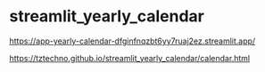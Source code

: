 # streamlit_yearly_calendar

https://app-yearly-calendar-dfginfnqzbt6yy7ruaj2ez.streamlit.app/

 https://tztechno.github.io/streamlit_yearly_calendar/calendar.html
